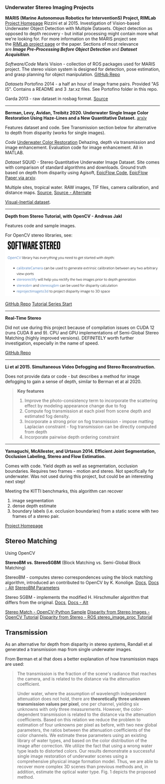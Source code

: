 ### Underwater Stereo Imaging Projects

**MARIS (Marine Autonomous Robotics for InterventionS) Project, RIMLab**
[Project Homepage](https://rimlab.ce.unipr.it/Maris.php#MarisGarda)
Rizzini et al 2015. Investigation of Vision-based Underwater Object Detection with Multiple Datasets. 
Object detection as opposed to depth recovery - but initial processing might contain more what we're looking for.  For more information on the MARIS project see the [RIMLab project page](https://rimlab.ce.unipr.it/Maris.php#MarisGarda) or the paper. Sections of most relevance are _**Image Pre-Processing Before Object Detection**_ and _**Dataset Acquisition**_.

*Software/Code*
Maris Vision - collection of ROS packages used for MARIS project. The stereo vision system is designed for detection, pose estimation, and grasp planning for object manipulation. 
[GitHub Repo](https://github.com/dlr1516/maris_vision)

*Datasets*
Portofino 2014 - a half an hour of image frame pairs. Provided "AS IS". Contains a README and 3 .tar.xz files. See Portofino folder in this repo.

Garda 2013 - raw dataset in rosbag format. 
[Source](https://www.ce.unipr.it/~rizzini/maris_acquisition_20130714/)

---

**Berman, Levy, Avidan, Treibitz 2020. Underwater Single Image Color Restoration Using Haze-Lines and a New Quantitative Dataset.** [arxiv](https://arxiv.org/pdf/1811.01343.pdf)

Features dataset and code. See Transmission section below for alternative to depth from disparity (works for single images). 

*Code*
[Underwater Color Restoration](https://github.com/danaberman/underwater-hl) Dehazing, depth via transmission and image enhancement. Evaluation code for image enhancement. All in MATLAB. 

*Dataset*
SQUID - Stereo Quantitative Underwater Image Dataset. Site comes with comparison of standard algorithms and downloads. Ground truth based on depth from disparity using Agisoft, [EpicFlow Code](https://github.com/ZikeYan/epic-flow), [EpicFlow Paper via arxiv](https://arxiv.org/pdf/1501.02565.pdf). 

Multiple sites, tropical water. RAW images, TIF files, camera calibration, and distance maps. [Source](https://csms.haifa.ac.il/profiles/tTreibitz/datasets/ambient_forwardlooking/index.html), [Source - Alternate](https://zenodo.org/record/5744037)

[Visual-Inertial dataset](https://www.kaggle.com/datasets/viseaonlab/flsea-vi). 

---

**Depth from Stereo Tutorial, with OpenCV - Andreas Jakl**

Features code and sample images. 

For OpenCV stereo libraries, see: 
![OpenCV Stereo Libraries: calibrateCamera, stereorectify, stereobm, stereosgbm, reprojectimageto3d](images/open-cv-lib.png)


[GitHub Repo](https://github.com/andijakl/python-depthmaps)
[Tutorial Series Start](https://www.andreasjakl.com/easily-create-depth-maps-with-smartphone-ar-part-1/)

---

**Real-Time Stereo**

Did not use during this project because of compilation issues on CUDA 12 (runs CUDA 8 and 9). CPU and GPU implementations of Semi-Global Stereo Matching (highly improved versions). DEFINITELY worth further investigation, especially in the name of speed. 

[GitHub Repo](https://github.com/kbatsos/Real-Time-Stereo/tree/master)


---

**Li et al 2015. Simultaneous Video Defogging and Stereo Reconstruction.** 

Does not provide data or code - but describes a method for image defogging to gain a sense of depth, similar to Berman et at al 2020. 

 > **Key features**
 > 1. Improve the photo-consistency term to incorporate the scattering effect by modeling appearance change due to fog
 > 2. Compute fog transmission at each pixel from scene depth and estimated fog density.
 > 3. Incorporate a strong prior on fog transmission - impose matting Laplacian constraint - fog transmission can be directly computed from depth
 > 4. Incorporate pairwise depth ordering constraint

---

**Yamaguchi, McAllester, and Urtasun 2014. Efficient Joint Segmentation, Occlusion Labeling, Stereo and Flow Estimation.** 

Comes with code. Yield depth as well as segmentation, occlusion boundaries. Requires two frames - motion and stereo. Not specifically for underwater. Was not used during this project, but could be an interesting next step! 

Meeting the KITTI benchmarks, this algorithm can recover
1. image segmentation
2. dense depth estimate
3. boundary labels (i.e. occlusion boundaries)
from a static scene with two frames of a stereo pair. 

[Project Homepage](https://home.ttic.edu/~dmcallester/SPS/index.html)

## Stereo Matching

Using OpenCV

**StereoBM vs. StereoSGBM**
(Block Matching vs. Semi-Global Block Matching)

StereoBM - computes stereo correspondences using the block matching algorithm, introduced an contributed to OpenCV by K. Konolige. [Docs](https://docs.opencv.org/4.x/d9/dba/classcv_1_1StereoBM.html#aa1659733652473662da8e2e2a6dd83fa), [Docs - Alt](https://vovkos.github.io/doxyrest-showcase/opencv/sphinx_rtd_theme/class_cv_StereoBM.html)
[StereoBM Parameters](https://stackoverflow.com/questions/22630356/documentation-of-cvstereobmstate-for-disparity-calculation-with-cvstereobm)

Stereo SGBM - implements the modified H. Hirschmuller algorithm that differs from the original. [Docs](https://docs.opencv.org/4.x/d2/d85/classcv_1_1StereoSGBM.html), [Docs - Alt](https://vovkos.github.io/doxyrest-showcase/opencv/sphinx_rtd_theme/class_cv_StereoSGBM.html#)

[Stereo Match - OpenCV-Python Sample](https://github.com/opencv/opencv/blob/master/samples/python/stereo_match.py)
[Disparity from Stereo Images - OpenCV Tutorial](https://docs.opencv.org/4.x/dd/d53/tutorial_py_depthmap.html)
[Disparity from Stereo - ROS stereo_image_proc Tutorial](https://wiki.ros.org/stereo_image_proc/Tutorials/ChoosingGoodStereoParameters)


## Transmission
As an alternative for depth from disparity in stereo systems, Randall et al generated a transmission map from single underwater images. 

From Berman et al that does a better explanation of how transmission maps are used: 

> The transmission is the fraction of the scene's radiance that reaches the camera, and is related to the distance via the attenuation coefficient. 
> 
> Under water, where the assumption of wavelength independent attenuation does not hold, there are **theoretically three unknown transmission values per pixel**, one per channel, yielding six unknowns with only three measurements. However, the color-dependent transmission is related to the distance via the attenuation coefficients. Based on this relation we reduce the problem to estimation of four unknowns per pixel as before, with two new global parameters, the ratios between the attenuation coefficients of the color channels. We estimate these parameters using an existing library of water types, and based on the color distribution of the image after correction. We utilize the fact that using a wrong water type leads to distorted colors. Our results demonstrate a successful single image restoration of underwater scenes using a comprehensive physical image formation model. Thus, we are able to recover more complex 3D scenes than previous methods and, in addition, estimate the optical water type. Fig. 1 depicts the proposed method.